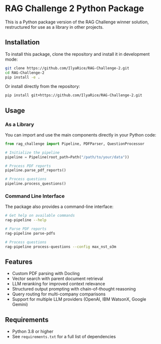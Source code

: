 # RAG Challenge 2 Python Package

This is a Python package version of the RAG Challenge winner solution, restructured for use as a library in other projects.

## Installation

To install this package, clone the repository and install it in development mode:

```bash
git clone https://github.com/IlyaRice/RAG-Challenge-2.git
cd RAG-Challenge-2
pip install -e .
```

Or install directly from the repository:

```bash
pip install git+https://github.com/IlyaRice/RAG-Challenge-2.git
```

## Usage

### As a Library

You can import and use the main components directly in your Python code:

```python
from rag_challenge import Pipeline, PDFParser, QuestionProcessor

# Initialize the pipeline
pipeline = Pipeline(root_path=Path("/path/to/your/data"))

# Process PDF reports
pipeline.parse_pdf_reports()

# Process questions
pipeline.process_questions()
```

### Command Line Interface

The package also provides a command-line interface:

```bash
# Get help on available commands
rag-pipeline --help

# Parse PDF reports
rag-pipeline parse-pdfs

# Process questions
rag-pipeline process-questions --config max_nst_o3m
```

## Features

- Custom PDF parsing with Docling
- Vector search with parent document retrieval
- LLM reranking for improved context relevance
- Structured output prompting with chain-of-thought reasoning
- Query routing for multi-company comparisons
- Support for multiple LLM providers (OpenAI, IBM WatsonX, Google Gemini)

## Requirements

- Python 3.8 or higher
- See `requirements.txt` for a full list of dependencies